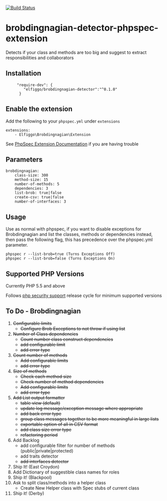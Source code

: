 [![Build Status](https://travis-ci.org/Elfiggo/brobdingnagian-detector-phpspec-extension.svg?branch=master)](https://travis-ci.org/Elfiggo/brobdingnagian-detector-phpspec-extension)
# brobdingnagian-detector-phpspec-extension
Detects if your class and methods are too big and suggest to extract responsibilities and collaborators

## Installation

         "require-dev": {
            "elfiggo/brobdingnagian-detector":"^0.1.0"
          }

## Enable the extension

Add the following to your `phpspec.yml` under `extensions`

    extensions:
        - Elfiggo\Brobdingnagian\Extension

See [PhpSpec Extension Documentation](http://www.phpspec.net/en/latest/cookbook/extensions.html) if you are having trouble

## Parameters

    brobdingnagian:
        class-size: 300
        method-size: 15
        number-of-methods: 5
        dependencies: 3
        list-brob: true|false
        create-csv: true|false
        number-of-interfaces: 3

        
## Usage

Use as normal with phpspec, if you want to disable exceptions for Brobdingnagian and list the
classes, methods or dependencies instead, then pass the following flag, this has precedence over the phpspec.yml parameter.

    phpspec r --list-brob=true (Turns Exceptions Off)
    phpspec r --list-brob=false (Turns Exceptions On)
    

## Supported PHP Versions

Currently PHP 5.5 and above

Follows [php security support](http://php.net/supported-versions.php) release cycle for minimum supported versions

## To Do - Brobdingnagian

1. <del>Configurable limits</del>
    * <del>Configure Brob Exceptions to not throw if using list</del>
2. <del>Number of Class dependencies</del>
    * <del>Count number class construct dependencies</del>
    * <del>add configurable limit</del>
    * <del>add error type</del>
3. <del>Count number of methods</del>
    * <del>Add configurable limits</del>
    * <del>add error type</del>
4.  <del>Size of methods</del>
    * <del>Check each method size</del>
    * <del>Check number of method dependencies</del>
    * <del>Add configurable limits</del>
    * <del>add error type</del>
5. <del>Add List output formatter</del>
    * <del>table view (default)</del>
    * <del>update log message/exception message where appropriate</del>
    * <del>add back error type</del>
    * <del>group class messages together to be more meaningful in large lists</del>
    * <del>exportable option of all in CSV format</del>
    * <del>add class size error type</del>
    * <del>refactoring period</del>
6. Add Backlog
    * add configurable filter for number of methods (public|private|protected)
    * add traits detector
    * <del>add interfaces detector</del>
7. Ship It! (East Croydon)
8. Add Dictionary of suggestible class names for roles
9. Ship it! (Blackpool)
10. Ask to split class/methods into a helper class
    * Create New Helper class with Spec stubs of current class
11. Ship it! (Derby)
